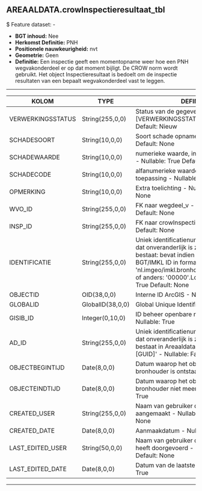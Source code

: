 ﻿## AREAALDATA.crowInspectieresultaat_tbl

$ Feature dataset: -


* __BGT inhoud:__ Nee
* __Herkomst Definitie:__ PNH
* __Positionele nauwkeurigheid:__ nvt
* __Geometrie:__ Geen
* __Definitie:__ Een inspectie geeft een momentopname weer hoe een PNH wegvakonderdeel er op dat moment bijligt. De
CROW norm wordt gebruikt. Het object Inspectieresultaat is bedoelt om de inspectie resultaten van een bepaalt
wegvakonderdeel vast te leggen.

***

|KOLOM                               |TYPE                  |DEFINITIE|
|------                              |----                  |-----    |
|VERWERKINGSSTATUS                   |String(255,0,0)    |Status van de gegevens, keuzelijst [VERWERKINGSSTATUS] - Nullable: False Default: Nieuw|
|SCHADESOORT                         |String(10,0,0)        |Soort schade opname - Nullable: True Default: None|
|SCHADEWAARDE                        |String(10,0,0)        |numerieke waarde, indien van toepassing - Nullable: True Default: None|
|SCHADECODE                          |String(10,0,0)        |alfanumerieke waarde, indien van toepassing - Nullable: True Default: None|
|OPMERKING                           |String(10,0,0)        |Extra toelichting - Nullable: True Default: None|
|WVO_ID                              |String(255,0,0)       |FK naar wegdeel_v - Nullable: True Default: None|
|INSP_ID                             |String(255,0,0)       |FK naar crowInspectie_tbl - Nullable: True Default: None|
|IDENTIFICATIE                       |String(255,0,0)    |Uniek identificatienummer voor het object dat onveranderlijk is zolang het object bestaat: bevat indien van toepassing BGT/IMKL ID in format 'nl.imgeo/imkl.bronhouderscode.LokaalID' of anders: '00000'.LokaalID - Nullable: True Default: None|
|OBJECTID                            |OID(38,0,0)        |Interne ID ArcGIS - Nullable: False|
|GLOBALID                            |GlobalID(38,0,0)   |Global Unique Identifier - Nullable: False|
|GISIB_ID                            |Integer(0,10,0)    |ID beheer openbare ruimte (GISIB) - Nullable: True|
|AD_ID                               |String(255,0,0)    |Uniek identificatienummer voor het object dat onveranderlijk is zolang het object bestaat in Areaaldata: in format 'AD.[GUID]' - Nullable: False Default: None|
|OBJECTBEGINTIJD                     |Date(8,0,0)        |Datum waarop het object bij de bronhouder is ontstaan - Nullable: True|
|OBJECTEINDTIJD                      |Date(8,0,0)        |Datum waarop het object bij de bronhouder niet meer geldig is - Nullable: True|
|CREATED_USER                        |String(255,0,0)    |Naam van gebruiker die de rij heeft aangemaakt - Nullable: True Default: None|
|CREATED_DATE                        |Date(8,0,0)        |Aanmaakdatum - Nullable: True|
|LAST_EDITED_USER                    |String(50,0,0)     |Naam van gebruiker die de laatste mutatie heeft doorgevoerd - Nullable: True Default: None|
|LAST_EDITED_DATE                    |Date(8,0,0)        |Datum van de laatste mutatie - Nullable: True|


***


